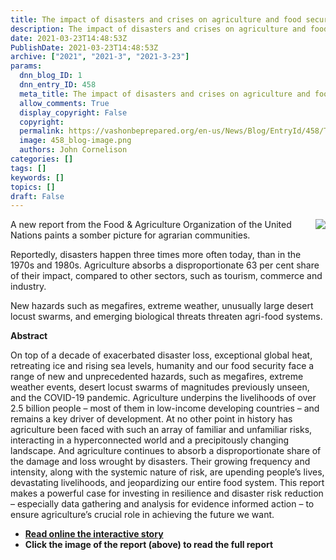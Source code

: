 ```yaml
---
title: The impact of disasters and crises on agriculture and food security-- 2021
description: The impact of disasters and crises on agriculture and food security-- 2021
date: 2021-03-23T14:48:53Z
PublishDate: 2021-03-23T14:48:53Z
archive: ["2021", "2021-3", "2021-3-23"]
params:
  dnn_blog_ID: 1
  dnn_entry_ID: 458
  meta_title: The impact of disasters and crises on agriculture and food security-- 2021
  allow_comments: True
  display_copyright: False
  copyright:
  permalink: https://vashonbeprepared.org/en-us/News/Blog/EntryId/458/The-impact-of-disasters-and-crises-on-agriculture-and-food-security-2021
  image: 458_blog-image.png
  authors: John Cornelison
categories: []
tags: []
keywords: []
topics: []
draft: False
---
```


<p><a href="http://www.fao.org/documents/card/en/c/cb3673en" target="_blank"><img align="right" style="margin: 0px 0px 5px 5px; border-image: none; float: right; display: inline;" src="http://www.fao.org/3/cb3673en/cb3673en_200.jpg"></a>A new report from the Food &amp; Agriculture Organization of the United Nations paints a somber picture for agrarian communities.</p><p>Reportedly, disasters happen three times more often today, than in the 1970s and 1980s. Agriculture absorbs a disproportionate 63 per cent share of their impact, compared to other sectors, such as tourism, commerce and industry.</p><p>New hazards such as megafires, extreme weather, unusually large desert locust swarms, and emerging biological threats threaten agri-food systems.</p><p><strong>Abstract</strong></p><p>On top of a decade of exacerbated disaster loss, exceptional global heat, retreating ice and rising sea levels, humanity and our food security face a range of new and unprecedented hazards, such as megafires, extreme weather events, desert locust swarms of magnitudes previously unseen, and the COVID-19 pandemic. Agriculture underpins the livelihoods of over 2.5 billion people – most of them in low-income developing countries – and remains a key driver of development. At no other point in history has agriculture been faced with such an array of familiar and unfamiliar risks, interacting in a hyperconnected world and a precipitously changing landscape. And agriculture continues to absorb a disproportionate share of the damage and loss wrought by disasters. Their growing frequency and intensity, along with the systemic nature of risk, are upending people’s lives, devastating livelihoods, and jeopardizing our entire food system. This report makes a powerful case for investing in resilience and disaster risk reduction – especially data gathering and analysis for evidence informed action – to ensure agriculture’s crucial role in achieving the future we want.<ul><li><b><a href="http://www.fao.org/home/digital-reports/disasters-in-agriculture/">Read online the interactive story</a></b></li><li><strong>Click the image of the report (above) to read the full report</strong></li></ul>
